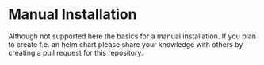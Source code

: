 # Manual Installation

Although not supported here the basics for a manual installation. If you plan to create f.e. an helm chart please share your knowledge with others by creating a pull request for this repository.